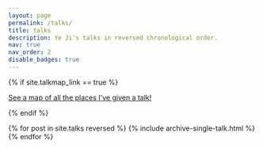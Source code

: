 ```yaml
---
layout: page
permalink: /talks/
title: talks
description: Ye Ji's talks in reversed chronological order.
nav: true
nav_order: 2
disable_badges: true
---
```


{% if site.talkmap_link == true %}

<p style="text-decoration:underline;"><a href="/talkmap.html">See a map of all the places I've given a talk!</a></p>

{% endif %}

{% for post in site.talks reversed %}
  {% include archive-single-talk.html %}
{% endfor %}